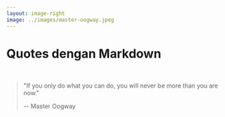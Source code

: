 ```yaml
---
layout: image-right
image: ../images/master-oogway.jpeg
---
```

# Quotes dengan Markdown

<br>

> "If you only do what you can do, 
> you will never be more than you are now."
> 
> -- Master Oogway